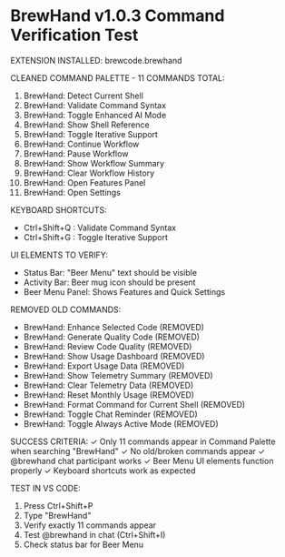 BrewHand v1.0.3 Command Verification Test
==========================================

EXTENSION INSTALLED: brewcode.brewhand

CLEANED COMMAND PALETTE - 11 COMMANDS TOTAL:

1. BrewHand: Detect Current Shell
2. BrewHand: Validate Command Syntax
3. BrewHand: Toggle Enhanced AI Mode
4. BrewHand: Show Shell Reference
5. BrewHand: Toggle Iterative Support
6. BrewHand: Continue Workflow
7. BrewHand: Pause Workflow
8. BrewHand: Show Workflow Summary
9. BrewHand: Clear Workflow History
10. BrewHand: Open Features Panel
11. BrewHand: Open Settings

KEYBOARD SHORTCUTS:
- Ctrl+Shift+Q : Validate Command Syntax
- Ctrl+Shift+G : Toggle Iterative Support

UI ELEMENTS TO VERIFY:
- Status Bar: "Beer Menu" text should be visible
- Activity Bar: Beer mug icon should be present
- Beer Menu Panel: Shows Features and Quick Settings

REMOVED OLD COMMANDS:
- BrewHand: Enhance Selected Code (REMOVED)
- BrewHand: Generate Quality Code (REMOVED)
- BrewHand: Review Code Quality (REMOVED)
- BrewHand: Show Usage Dashboard (REMOVED)
- BrewHand: Export Usage Data (REMOVED)
- BrewHand: Show Telemetry Summary (REMOVED)
- BrewHand: Clear Telemetry Data (REMOVED)
- BrewHand: Reset Monthly Usage (REMOVED)
- BrewHand: Format Command for Current Shell (REMOVED)
- BrewHand: Toggle Chat Reminder (REMOVED)
- BrewHand: Toggle Always Active Mode (REMOVED)

SUCCESS CRITERIA:
✓ Only 11 commands appear in Command Palette when searching "BrewHand"
✓ No old/broken commands appear
✓ @brewhand chat participant works
✓ Beer Menu UI elements function properly
✓ Keyboard shortcuts work as expected

TEST IN VS CODE:
1. Press Ctrl+Shift+P
2. Type "BrewHand" 
3. Verify exactly 11 commands appear
4. Test @brewhand in chat (Ctrl+Shift+I)
5. Check status bar for Beer Menu
